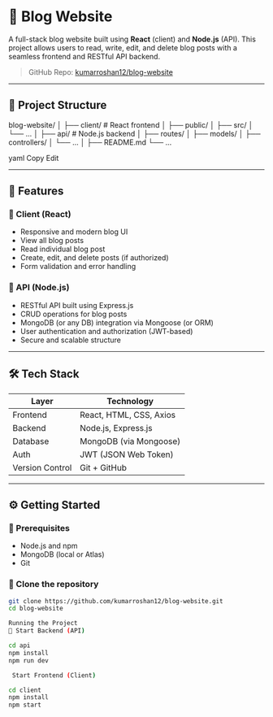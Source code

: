 # 📝 Blog Website

A full-stack blog website built using **React** (client) and **Node.js** (API). This project allows users to read, write, edit, and delete blog posts with a seamless frontend and RESTful API backend.

> GitHub Repo: [kumarroshan12/blog-website](https://github.com/kumarroshan12/blog-website)

---

## 📁 Project Structure

blog-website/
│
├── client/ # React frontend
│ ├── public/
│ ├── src/
│ └── ...
│
├── api/ # Node.js backend
│ ├── routes/
│ ├── models/
│ ├── controllers/
│ └── ...
│
├── README.md
└── ...

yaml
Copy
Edit

---

## 🚀 Features

### 🔹 Client (React)
- Responsive and modern blog UI
- View all blog posts
- Read individual blog post
- Create, edit, and delete posts (if authorized)
- Form validation and error handling

### 🔹 API (Node.js)
- RESTful API built using Express.js
- CRUD operations for blog posts
- MongoDB (or any DB) integration via Mongoose (or ORM)
- User authentication and authorization (JWT-based)
- Secure and scalable structure

---

## 🛠 Tech Stack

| Layer   | Technology           |
|---------|----------------------|
| Frontend | React, HTML, CSS, Axios |
| Backend  | Node.js, Express.js |
| Database | MongoDB (via Mongoose) |
| Auth     | JWT (JSON Web Token) |
| Version Control | Git + GitHub |

---

## ⚙️ Getting Started


### 📌 Prerequisites
- Node.js and npm
- MongoDB (local or Atlas)
- Git

### 🧪 Clone the repository

```bash
git clone https://github.com/kumarroshan12/blog-website.git
cd blog-website

Running the Project
🚩 Start Backend (API)

cd api
npm install
npm run dev

 Start Frontend (Client)

cd client
npm install
npm start
